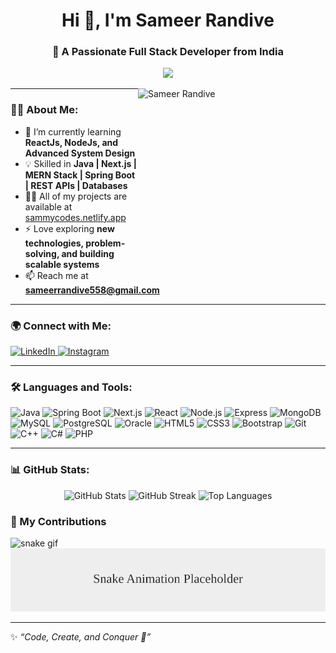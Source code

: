 <h1 align="center">Hi 👋, I'm Sameer Randive</h1>
<h3 align="center">🚀 A Passionate Full Stack Developer from India</h3>

<p align="center">
  <img src="https://readme-typing-svg.herokuapp.com?size=22&duration=4000&color=0D63E1&center=true&vCenter=true&width=600&lines=Full+Stack+Java+Developer;MERN+Stack+Developer;Next.js+%7C+Spring+Boot+%7C+System+Design;Always+Learning+%26+Building+Cool+Stuff!"/>
</p>

<img align="right" src="https://github.com/sammy171207/sammy171207/assets/96017028/33992301-b5b8-4b53-a91e-6d13fdd080b4" alt="Sameer Randive" width="300" height="300"/>

---

### 👨‍💻 About Me:
- 🌱 I’m currently learning **ReactJs, NodeJs, and Advanced System Design**  
- 💡 Skilled in **Java | Next.js | MERN Stack | Spring Boot | REST APIs | Databases**  
- 👨‍💻 All of my projects are available at [sammycodes.netlify.app](https://sammycodes.netlify.app)  
- ⚡ Love exploring **new technologies, problem-solving, and building scalable systems**  
- 📫 Reach me at **sameerrandive558@gmail.com**  

---

### 🌍 Connect with Me:
<p align="left">
  <a href="https://www.linkedin.com/in/sameer-randive-a82073225" target="_blank">
    <img src="https://img.shields.io/badge/LinkedIn-0A66C2?style=for-the-badge&logo=linkedin&logoColor=white" alt="LinkedIn"/>
  </a>
  <a href="https://www.instagram.com/sammy_rv_" target="_blank">
    <img src="https://img.shields.io/badge/Instagram-E4405F?style=for-the-badge&logo=instagram&logoColor=white" alt="Instagram"/>
  </a>
</p>

---

### 🛠️ Languages and Tools:
<p align="left">
  <img src="https://img.shields.io/badge/Java-ED8B00?style=for-the-badge&logo=openjdk&logoColor=white" alt="Java"/>
  <img src="https://img.shields.io/badge/SpringBoot-6DB33F?style=for-the-badge&logo=springboot&logoColor=white" alt="Spring Boot"/>
  <img src="https://img.shields.io/badge/Next.js-000000?style=for-the-badge&logo=next.js&logoColor=white" alt="Next.js"/>
  <img src="https://img.shields.io/badge/React-20232A?style=for-the-badge&logo=react&logoColor=61DAFB" alt="React"/>
  <img src="https://img.shields.io/badge/Node.js-43853D?style=for-the-badge&logo=node.js&logoColor=white" alt="Node.js"/>
  <img src="https://img.shields.io/badge/Express.js-404D59?style=for-the-badge" alt="Express"/>
  <img src="https://img.shields.io/badge/MongoDB-47A248?style=for-the-badge&logo=mongodb&logoColor=white" alt="MongoDB"/>
  <img src="https://img.shields.io/badge/MySQL-4479A1?style=for-the-badge&logo=mysql&logoColor=white" alt="MySQL"/>
  <img src="https://img.shields.io/badge/PostgreSQL-336791?style=for-the-badge&logo=postgresql&logoColor=white" alt="PostgreSQL"/>
  <img src="https://img.shields.io/badge/Oracle-F80000?style=for-the-badge&logo=oracle&logoColor=white" alt="Oracle"/>
  <img src="https://img.shields.io/badge/HTML5-E34F26?style=for-the-badge&logo=html5&logoColor=white" alt="HTML5"/>
  <img src="https://img.shields.io/badge/CSS3-1572B6?style=for-the-badge&logo=css3&logoColor=white" alt="CSS3"/>
  <img src="https://img.shields.io/badge/Bootstrap-563D7C?style=for-the-badge&logo=bootstrap&logoColor=white" alt="Bootstrap"/>
  <img src="https://img.shields.io/badge/Git-F05032?style=for-the-badge&logo=git&logoColor=white" alt="Git"/>
  <img src="https://img.shields.io/badge/C%2B%2B-00599C?style=for-the-badge&logo=c%2B%2B&logoColor=white" alt="C++"/>
  <img src="https://img.shields.io/badge/C%23-239120?style=for-the-badge&logo=c-sharp&logoColor=white" alt="C#"/>
  <img src="https://img.shields.io/badge/PHP-777BB4?style=for-the-badge&logo=php&logoColor=white" alt="PHP"/>
</p>

---

### 📊 GitHub Stats:
<p align="center">
  <img src="https://github-readme-stats.vercel.app/api?username=sammy171207&show_icons=true&theme=radical" alt="GitHub Stats" height="180"/>
  <img src="https://github-readme-streak-stats.herokuapp.com/?user=sammy171207&theme=radical" alt="GitHub Streak" height="180"/>
  <img src="https://github-readme-stats.vercel.app/api/top-langs/?username=sammy171207&layout=compact&theme=radical" alt="Top Languages" height="180"/>
</p>

### 🐍 My Contributions
![snake gif](https://github.com/sammy171207/sammy171207/blob/output/github-contribution-grid-snake.svg)
![GitHub Contribution Snake](https://github.com/sammy171207/sammy171207/blob/main/dist/github-contribution-grid-snake.svg)

---

✨ *“Code, Create, and Conquer 🚀”*
